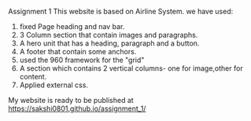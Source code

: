 Assignment 1
This website is based on Airline System.
we have used:
1. fixed Page heading and nav bar.
2. 3 Column section that contain images and paragraphs.
3. A hero unit that has a heading, paragraph and a button.
4. A footer that contain some anchors.
5. used the 960 framework for the "grid" 
6. A section which contains 2 vertical columns- one for image,other for content.
7. Applied external css.

My website is ready to be published at https://sakshi0801.github.io/assignment_1/



